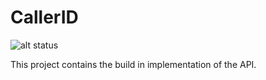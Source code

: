 # CallerID

![alt status](https://travis-ci.org/DSSB/callerid.svg?branch=master)

This project contains the build in implementation of the API.